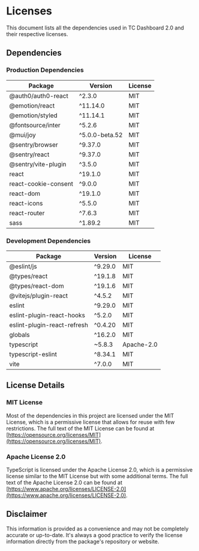 # Licenses

This document lists all the dependencies used in TC Dashboard 2.0 and their respective licenses.

## Dependencies

### Production Dependencies

| Package              | Version        | License |
| -------------------- | -------------- | ------- |
| @auth0/auth0-react   | ^2.3.0         | MIT     |
| @emotion/react       | ^11.14.0       | MIT     |
| @emotion/styled      | ^11.14.1       | MIT     |
| @fontsource/inter    | ^5.2.6         | MIT     |
| @mui/joy             | ^5.0.0-beta.52 | MIT     |
| @sentry/browser      | ^9.37.0        | MIT     |
| @sentry/react        | ^9.37.0        | MIT     |
| @sentry/vite-plugin  | ^3.5.0         | MIT     |
| react                | ^19.1.0        | MIT     |
| react-cookie-consent | ^9.0.0         | MIT     |
| react-dom            | ^19.1.0        | MIT     |
| react-icons          | ^5.5.0         | MIT     |
| react-router         | ^7.6.3         | MIT     |
| sass                 | ^1.89.2        | MIT     |

### Development Dependencies

| Package                     | Version | License    |
| --------------------------- | ------- | ---------- |
| @eslint/js                  | ^9.29.0 | MIT        |
| @types/react                | ^19.1.8 | MIT        |
| @types/react-dom            | ^19.1.6 | MIT        |
| @vitejs/plugin-react        | ^4.5.2  | MIT        |
| eslint                      | ^9.29.0 | MIT        |
| eslint-plugin-react-hooks   | ^5.2.0  | MIT        |
| eslint-plugin-react-refresh | ^0.4.20 | MIT        |
| globals                     | ^16.2.0 | MIT        |
| typescript                  | ~5.8.3  | Apache-2.0 |
| typescript-eslint           | ^8.34.1 | MIT        |
| vite                        | ^7.0.0  | MIT        |

## License Details

### MIT License

Most of the dependencies in this project are licensed under the MIT License, which is a permissive license that allows for reuse with few restrictions. The full text of the MIT License can be found at [https://opensource.org/licenses/MIT](https://opensource.org/licenses/MIT).

### Apache License 2.0

TypeScript is licensed under the Apache License 2.0, which is a permissive license similar to the MIT License but with some additional terms. The full text of the Apache License 2.0 can be found at [https://www.apache.org/licenses/LICENSE-2.0](https://www.apache.org/licenses/LICENSE-2.0).

## Disclaimer

This information is provided as a convenience and may not be completely accurate or up-to-date. It's always a good practice to verify the license information directly from the package's repository or website.

